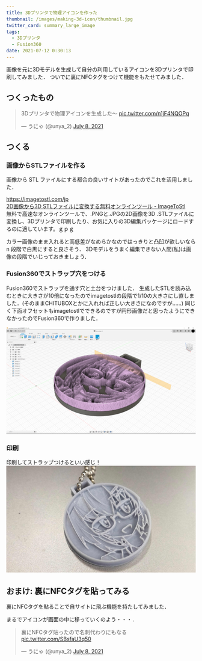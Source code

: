 ```yaml
---
title: 3Dプリンタで物理アイコンを作った
thumbnail: /images/making-3d-icon/thumbnail.jpg
twitter_card: summary_large_image
tags:
  - 3Dプリンタ
  - Fusion360
date: 2021-07-12 0:30:13
---
```

画像を元に3Dモデルを生成して自分の利用しているアイコンを3Dプリンタで印刷してみました．
ついでに裏にNFCタグをつけて機能をもたせてみました．

<!-- more --> 
## つくったもの

<blockquote class="twitter-tweet"><p lang="ja" dir="ltr">3Dプリンタで物理アイコンを生成した〜 <a href="https://t.co/n1jF4NQOPq">pic.twitter.com/n1jF4NQOPq</a></p>&mdash; うにゃ (@unya_2) <a href="https://twitter.com/unya_2/status/1413106388138561542?ref_src=twsrc%5Etfw">July 8, 2021</a></blockquote> <script async src="https://platform.twitter.com/widgets.js" charset="utf-8"></script>


## つくる

### 画像からSTLファイルを作る

画像から STL ファイルにする都合の良いサイトがあったのでこれを活用しました．

<div class="bcard-wrapper"><span class="bcard-header"><div class="bcard-site"><a href="https://imagetostl.com/jp" rel="nofollow" target="_blank"></a></div><div class="bcard-url"><a href="https://imagetostl.com/jp" rel="nofollow" target="_blank">https://imagetostl.com/jp</a></div></span><span class="bcard-main"><div class="bcard-title"><a href="https://imagetostl.com/jp" rel="nofollow" target="_blank">2D画像から3D STLファイルに変換する無料オンラインツール - ImageToStl</a></div><div class="bcard-description">無料で高速なオンラインツールで、.PNGと.JPGの2D画像を3D .STLファイルに変換し、3Dプリンタで印刷したり、お気に入りの3D編集パッケージにロードするのに適しています。ｇｐｇ</div></span></div>

カラー画像のまま入れると高低差がなめらかなのではっきりと凸凹が欲しいなら n 段階で白黒にすると良さそう．
3Dモデルをうまく編集できない人間(私)は画像の段階でいじっておきましょう．



### Fusion360でストラップ穴をつける

Fusion360でストラップを通す穴と土台をつけました．
生成したSTLを読み込むときに大きさが10倍になったのでimagetostlの段階で1/10の大きさにし直しました．(そのままCHITUBOXとかに入れれば正しい大きさになのですが......) 
同じく下面オフセットもimagetostlでできるのですが円形画像だと思ったようにできなかったのでFusion360で作りました．

![](/images/making-3d-icon/fusion.png)

### 印刷
印刷してストラップつけるといい感じ！
![](/images/making-3d-icon/thumbnail.jpg)

## おまけ: 裏にNFCタグを貼ってみる

裏にNFCタグを貼ることで自サイトに飛ぶ機能を持たしてみました．

まるでアイコンが画面の中に移っていくのよう・・・．

<blockquote class="twitter-tweet" data-conversation="none" data-dnt="true"><p lang="ja" dir="ltr">裏にNFCタグ貼ったので名刺代わりにもなる <a href="https://t.co/SBsfaU3q50">pic.twitter.com/SBsfaU3q50</a></p>&mdash; うにゃ (@unya_2) <a href="https://twitter.com/unya_2/status/1413107184875966469?ref_src=twsrc%5Etfw">July 8, 2021</a></blockquote> <script async src="https://platform.twitter.com/widgets.js" charset="utf-8"></script>
